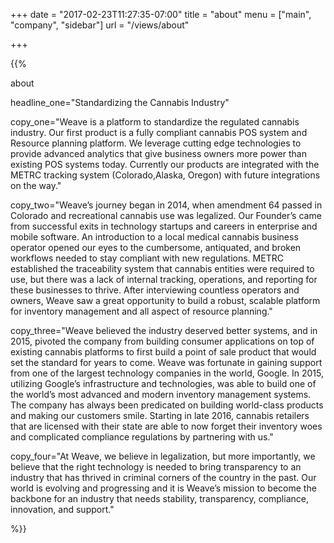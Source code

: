 +++
date = "2017-02-23T11:27:35-07:00"
title = "about"
menu  = ["main", "company", "sidebar"]
url   = "/views/about"

+++

{{%

  about

  headline_one="Standardizing the Cannabis Industry"

  copy_one="Weave is a platform to standardize the regulated cannabis industry. Our first product is a fully compliant cannabis POS system and Resource planning platform. We leverage cutting edge technologies to provide advanced analytics that give business owners more power than existing POS systems today. Currently our products are integrated with the METRC tracking system (Colorado,Alaska, Oregon) with future integrations on the way."

  copy_two="Weave’s journey began in 2014, when amendment 64 passed in Colorado and recreational cannabis use was legalized. Our Founder’s came from successful exits in technology startups and careers in enterprise and mobile software. An introduction to a local medical cannabis business operator opened our eyes to the cumbersome, antiquated, and broken workflows needed to stay compliant with new regulations. METRC established the traceability system that cannabis entities were required to use, but there was a lack of internal tracking, operations, and reporting for these businesses to thrive. After interviewing countless operators and owners, Weave saw a great opportunity to build a robust, scalable platform for inventory management and all aspect of resource planning."

  copy_three="Weave believed the industry deserved better systems, and in 2015, pivoted the company from building consumer applications on top of existing cannabis platforms to first build a point of sale product that would set the standard for years to come. Weave was fortunate in gaining support from one of the largest technology companies in the world, Google. In 2015, utilizing Google’s infrastructure and technologies, was able to build one of the world’s most advanced and modern inventory management systems. The company has always been predicated on building world-class products and making our customers smile. Starting in late 2016, cannabis retailers that are licensed with their state are able to now forget their inventory woes and complicated compliance regulations by partnering with us."

  copy_four="At Weave, we believe in legalization, but more importantly, we believe that the right technology is needed to bring transparency to an industry that has thrived in criminal corners of the country in the past. Our world is evolving and progressing and it is Weave’s mission to become the backbone for an industry that needs stability, transparency, compliance, innovation, and support."

 %}}
